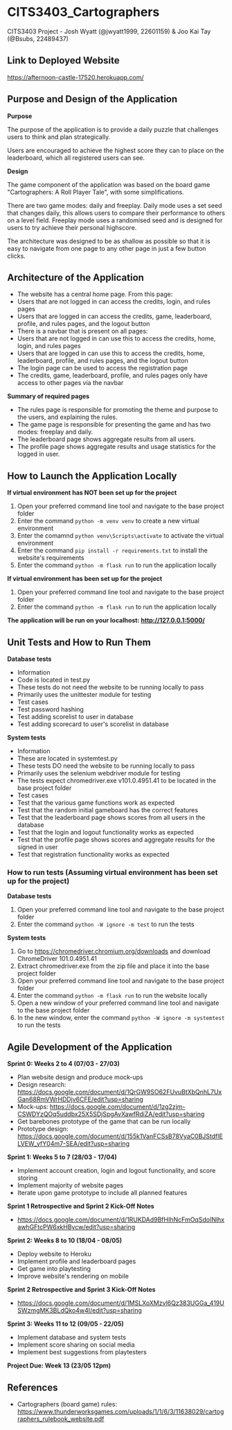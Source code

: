 # CITS3403_Cartographers
CITS3403 Project - Josh Wyatt (@jwyatt1999, 22601159) &amp; Joo Kai Tay (@Bsubs, 22489437)

## Link to Deployed Website
https://afternoon-castle-17520.herokuapp.com/

## Purpose and Design of the Application

**Purpose**

The purpose of the application is to provide a daily puzzle that challenges users to think and plan strategically.

Users are encouraged to achieve the highest score they can to place on the leaderboard, which all registered users can see.

**Design**

The game component of the application was based on the board game "Cartographers: A Roll Player Tale", with some simplifications.

There are two game modes: daily and freeplay. Daily mode uses a set seed that changes daily, this allows users to compare their performance to
others on a level field. Freeplay mode uses a randomised seed and is designed for users to try achieve their personal highscore.

The architecture was designed to be as shallow as possible so that it is easy to navigate from one page to any other page in just a few button clicks.

## Architecture of the Application

- The website has a central home page. From this page:
 - Users that are not logged in can access the credits, login, and rules pages
 - Users that are logged in can access the credits, game, leaderboard, profile, and rules pages, and the logout button
- There is a navbar that is present on all pages:
 - Users that are not logged in can use this to access the credits, home, login, and rules pages
 - Users that are logged in can use this to access the credits, home, leaderboard, profile, and rules pages, and the logout button
- The login page can be used to access the registration page
- The credits, game, leaderboard, profile, and rules pages only have access to other pages via the navbar

**Summary of required pages**
- The rules page is responsible for promoting the theme and purpose to the users, and explaining the rules.
- The game page is responsible for presenting the game and has two modes: freeplay and daily.
- The leaderboard page shows aggregate results from all users.
- The profile page shows aggregate results and usage statistics for the logged in user.

## How to Launch the Application Locally

**If virtual environment has NOT been set up for the project**

1. Open your preferred command line tool and navigate to the base project folder
2. Enter the command `python -m venv venv` to create a new virtual environment
3. Enter the comamnd `python venv\Scripts\activate` to activate the virtual environment
4. Enter the command `pip install -r requirements.txt` to install the website's requirements
5. Enter the command `python -m flask run` to run the application locally

**If virtual environment has been set up for the project**

1. Open your preferred command line tool and navigate to the base project folder
2. Enter the command `python -m flask run` to run the application locally

**The application will be run on your localhost: http://127.0.0.1:5000/**

## Unit Tests and How to Run Them

**Database tests**

- Information
 - Code is located in test.py
 - These tests do not need the website to be running locally to pass
 - Primarily uses the unittester module for testing
- Test cases
 - Test password hashing
 - Test adding scorelist to user in database
 - Test adding scorecard to user's scorelist in database

**System tests**

- Information
 - These are located in systemtest.py
 - These tests DO need the website to be running locally to pass
 - Primarily uses the selenium webdriver module for testing
 - The tests expect chromedriver.exe v101.0.4951.41 to be located in the base project folder
- Test cases
 - Test that the various game functions work as expected
 - Test that the random initial gameboard has the correct features 
 - Test that the leaderboard page shows scores from all users in the database
 - Test that the login and logout functionality works as expected
 - Test that the profile page shows scores and aggregate results for the signed in user
 - Test that registration functionality works as expected

### How to run tests (Assuming virtual environment has been set up for the project)

**Database tests**

1. Open your preferred command line tool and navigate to the base project folder
2. Enter the command `python -W ignore -m test` to run the tests

**System tests**

1. Go to https://chromedriver.chromium.org/downloads and download ChromeDriver 101.0.4951.41
2. Extract chromedriver.exe from the zip file and place it into the base project folder
3. Open your preferred command line tool and navigate to the base project folder
4. Enter the command `python -m flask run` to run the website locally
5. Open a new window of your preferred command line tool and navigate to the base project folder
6. In the new window, enter the command `python -W ignore -m systemtest` to run the tests

## Agile Development of the Application

**Sprint 0: Weeks 2 to 4 (07/03 - 27/03)**

- Plan website design and produce mock-ups
 - Design research: https://docs.google.com/document/d/1QrGW9SO62FUvuBtXbQnhL7UxGan68RmVWrHDDjv6CFE/edit?usp=sharing
 - Mock-ups: https://docs.google.com/document/d/1zg2zjm-CSWDYzQOq5uddbx25X5SDjSpgAvXawfRdiZA/edit?usp=sharing
- Get barebones prototype of the game that can be run locally
 - Prototype design: https://docs.google.com/document/d/155k1VanFCSsB78VyaC0BJStdflELVEW_yfY04m7-SEA/edit?usp=sharing 

**Sprint 1: Weeks 5 to 7 (28/03 - 17/04)**

- Implement account creation, login and logout functionality, and score storing
- Implement majority of website pages
- Iterate upon game prototype to include all planned features

**Sprint 1 Retrospective and Sprint 2 Kick-Off Notes**

- https://docs.google.com/document/d/1RUKDAd9BfHIhNcFmOqSdoINlhxawhGFtcPW6xkHBycw/edit?usp=sharing

**Sprint 2: Weeks 8 to 10 (18/04 - 08/05)**

- Deploy website to Heroku
- Implement profile and leaderboard pages
- Get game into playtesting
- Improve website's rendering on mobile

**Sprint 2 Retrospective and Sprint 3 Kick-Off Notes**

- https://docs.google.com/document/d/1MSLXoXMzvl6Qz383UGGa_419USWzmgMK3BLdQko4w4I/edit?usp=sharing

**Sprint 3: Weeks 11 to 12 (09/05 - 22/05)**

- Implement database and system tests
- Implement score sharing on social media
- Implement best suggestions from playtesters

**Project Due: Week 13 (23/05 12pm)**

## References

- Cartographers (board game) rules: https://www.thunderworksgames.com/uploads/1/1/6/3/11638029/cartographers_rulebook_website.pdf